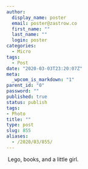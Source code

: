 ```yaml
---
author:
  display_name: poster
  email: poster@zastrow.co
  first_name: ""
  last_name: ""
  login: poster
categories:
  - Micro
tags:
  - Post
date: "2020-03-03T23:20:07Z"
meta:
  _wpcom_is_markdown: "1"
parent_id: "0"
password: ""
published: true
status: publish
tags:
- Photo
title: ""
type: post
slug: 855
aliases:
  - /2020/03/855/
---
```

<p><img src="/assets/2020/03/88339067_799019427174749_2206760514394108251_n.jpg?_nc_ht=scontent.cdninstagram.com&amp;_nc_ohc=dMTTuehtufcAX9lxVX4&amp;oh=83fd1effe84835fda16c6dd5bfd23a33&amp;oe=5E956756" alt="" /> Lego, books, and a little girl.</p>
